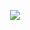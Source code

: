 <p align="center">
  <!-- Github Status -->
<!--   <img align="center" src="https://github-readme-stats.vercel.app/api?username=P1N2O&layout=compact&show_icons=true&include_all_commits=true&count_private=true&line_height=29&hide_rank=true&theme=nord"/> -->
  <!-- Most Used Languages -->
  <img align="center" src="https://github-readme-stats.vercel.app/api/top-langs/?username=P1N2O&langs_count=10&theme=nord" />
</p>
